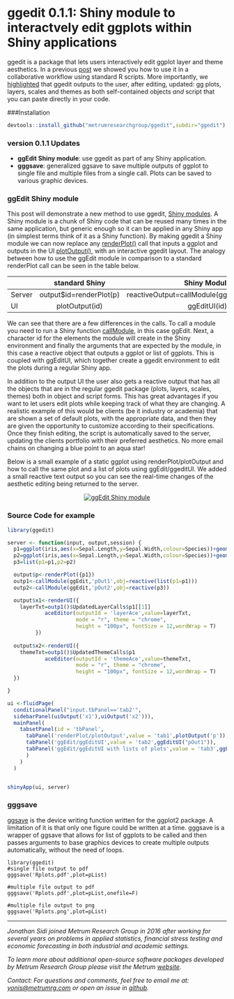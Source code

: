 # ggedit 0.1.1: Shiny module to interactvely edit ggplots within Shiny applications

ggedit is a package that lets users interactively edit ggplot layer and theme aesthetics.  In a previous [post](https://www.r-bloggers.com/ggedit-interactive-ggplot-aesthetic-and-theme-editor/) we showed you how to use it in a collaborative workflow using standard R scripts. More importantly, we [highlighted](https://www.r-bloggers.com/ggedit-0-0-2-a-gui-for-advanced-editing-of-ggplot2-objects/) that ggedit outputs to the user, after editing, updated: gg plots, layers, scales and themes as both self-contained objects *and* script that you can paste directly in your code. 

###Installation
```r
devtools::install_github("metrumresearchgroup/ggedit",subdir="ggedit")
```

### version 0.1.1 Updates

  - **ggEdit Shiny module**: use ggedit as part of any Shiny application. 
  - **gggsave**: generalized ggsave to save multiple outputs of ggplot to single file and multiple files from a single call. Plots can be saved to various graphic devices. 

### ggEdit Shiny module

This post will demonstrate a new method to use ggedit, [Shiny modules](https://shiny.rstudio.com/articles/modules.html). A Shiny module is a chunk of Shiny code that can be reused many times in the same application, but generic enough so it can be applied in any Shiny app (in simplest terms think of it as a Shiny function). By making ggedit a Shiny module we can now replace any [renderPlot()](https://shiny.rstudio.com/reference/shiny/latest/renderPlot.html) call that inputs a ggplot and outputs in the UI [plotOutput()](https://shiny.rstudio.com/reference/shiny/latest/plotOutput.html), with an interactive ggedit layout. The analogy between how to use the ggEdit module in comparison to a standard renderPlot call can be seen in the table below. 

<center>

| |standard Shiny|Shiny Module|
|---|:---:|:---:|
|Server|output$id=renderPlot(p)|reactiveOutput=callModule(ggEdit,id,reactive(p))|
|UI|plotOutput(id)|ggEditUI(id)|

</center>

We can see that there are a few differences in the calls. To call a module you need to run a Shiny function  [callModule](https://shiny.rstudio.com/reference/shiny/latest/callModule.html), in this case ggEdit. Next, a character id for the elements the module will create in the Shiny environment and finally the arguments that are expected by the module, in this case a reactive object that outputs a ggplot or list of ggplots. This is coupled with ggEditUI, which together create a ggedit environment to edit the plots during a regular Shiny app. 

In addition to the output UI the user also gets a reactive output that has all the objects that are in the regular ggedit package (plots, layers, scales, themes) both in object and script forms. This has great advantages if you want to let users edit plots while keeping track of what they are changing. A realistic example of this would be clients (be it industry or academia) that are shown a set of default plots, with the appropriate data, and then they are given the opportunity to customize according to their specifications. Once they finish editing, the script is automatically saved to the server, updating the clients portfolio with their preferred aesthetics. No more email chains on changing a blue point to an aqua star!

Below is a small example of a static ggplot using renderPlot/plotOutput and how to call the same plot and a list of plots using ggEdit/ggeditUI. We added a small reactive text output so you can see the real-time changes of the aesthetic editing being returned to the server.

<center>
<a href="http://www.youtube.com/watch?v=pJ1kbd_OVwg" target="_blank" ><img src="http://img.youtube.com/vi/pJ1kbd_OVwg/0.jpg" alt="ggEdit Shiny module"></a>

<!---
<iframe width="560" height="315" src="https://www.youtube.com/embed/pJ1kbd_OVwg" frameborder="0" allowfullscreen></iframe>
--->


</center>

### Source Code for example
```r
library(ggedit)

server <- function(input, output,session) {
  p1=ggplot(iris,aes(x=Sepal.Length,y=Sepal.Width,colour=Species))+geom_point()
  p2=ggplot(iris,aes(x=Sepal.Length,y=Sepal.Width,colour=Species))+geom_line()+geom_point()
  p3=list(p1=p1,p2=p2)

  output$p<-renderPlot({p1})
  outp1<-callModule(ggEdit,'pOut1',obj=reactive(list(p1=p1)))
  outp2<-callModule(ggEdit,'pOut2',obj=reactive(p3))

  output$x1<-renderUI({
    layerTxt=outp1()$UpdatedLayerCalls$p1[[1]]
            aceEditor(outputId = 'layerAce',value=layerTxt,
                      mode = "r", theme = "chrome", 
                      height = "100px", fontSize = 12,wordWrap = T)
         })  
  
  output$x2<-renderUI({
    themeTxt=outp1()$UpdatedThemeCalls$p1
            aceEditor(outputId = 'themeAce',value=themeTxt,
                      mode = "r", theme = "chrome", 
                      height = "100px", fontSize = 12,wordWrap = T)
  })  

}

ui <-fluidPage(
  conditionalPanel("input.tbPanel=='tab2'",
  sidebarPanel(uiOutput('x1'),uiOutput('x2'))),
  mainPanel(
    tabsetPanel(id = 'tbPanel',
      tabPanel('renderPlot/plotOutput',value = 'tab1',plotOutput('p')),
      tabPanel('ggEdit/ggEditUI',value = 'tab2',ggEditUI("pOut1")),
      tabPanel('ggEdit/ggEditUI with lists of plots',value = 'tab3',ggEditUI("pOut2"))
      )
    )
  )


shinyApp(ui, server)

```

### gggsave

[ggsave](http://docs.ggplot2.org/0.9.2.1/ggsave.html) is the device writing function written for the ggplot2 package. A limitation of it is that only one figure could be written at a time. gggsave is a wrapper of ggsave that allows for list of ggplots to be called and then passes arguments to base graphics devices to create multiple outputs automatically, without the need of loops. 

```
library(ggedit)
#single file output to pdf
gggsave('Rplots.pdf',plot=pList)

#multiple file output to pdf
gggsave('Rplots.pdf',plot=pList,onefile=F)

#multiple file output to png
gggsave('Rplots.png',plot=pList)
```

<hr>
<em>
Jonathan Sidi joined Metrum Research Group in 2016 after working for several years on problems in applied statistics, financial stress testing and economic forecasting in both industrial and academic settings.

To learn more about additional open-source software packages developed by Metrum Research Group please visit the Metrum <a href="http://metrumrg.com/opensourcetools.html" target="_blank">website</a>.

Contact: For questions and comments, feel free to email me at: yonis@metrumrg.com or open an issue in <a href="https://github.com/metrumresearchgroup/ggedit/issues" target="_blank">github</a>.
</em>